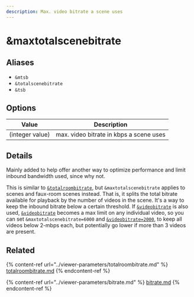 ```yaml
---
description: Max. video bitrate a scene uses
---
```


# \&maxtotalscenebitrate

## Aliases

* `&mtsb`
* `&totalscenebitrate`
* `&tsb`

## Options

| Value           | Description                             |
| --------------- | --------------------------------------- |
| (integer value) | max. video bitrate in kbps a scene uses |

## Details

Mainly added to help offer another way to optimize performance and limit inbound bandwidth used, since why not.

This is similar to [`&totalroombitrate`](../viewer-parameters/totalroombitrate.md), but `&maxtotalscenebitrate` applies to scenes and faux-room scenes instead. That is, it splits the total bitrate available for playback by the number of videos in the scene. It's a way to keep the inbound bitrate below a certain threshold. If [`&videobitrate`](../viewer-parameters/bitrate.md) is also used, [`&videobitrate`](../viewer-parameters/bitrate.md) becomes a max limit on any individual video, so you can set `&maxtotalscenebitrate=6000` and [`&videobitrate=2000`](../viewer-parameters/bitrate.md), to keep all videos below 2-mbps each, but potentially go lower if more than 3 videos are present.

## Related

{% content-ref url="../viewer-parameters/totalroombitrate.md" %}
[totalroombitrate.md](../viewer-parameters/totalroombitrate.md)
{% endcontent-ref %}

{% content-ref url="../viewer-parameters/bitrate.md" %}
[bitrate.md](../viewer-parameters/bitrate.md)
{% endcontent-ref %}

